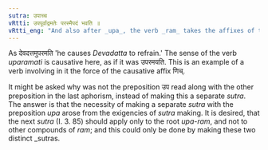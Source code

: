 ```yaml
---
sutra: उपाच्च
vRtti: उपपूर्वाद्रमतेः परस्मैपदं भवति ॥
vRtti_eng: "And also after _upa_, the verb _ram_ takes the affixes of the _parasmaipada_."
---
```

As देवदत्तमुपरमति 'he causes _Devadatta_ to refrain.' The sense of the verb _uparamati_ is causative here, as if it was उपरमयति. This is an example of a verb involving in it the force of the causative affix णिच्.

It might be asked why was not the preposition उप read along with the other preposition in the last aphorism, instead of making this a separate _sutra_. The answer is that the necessity of making a separate _sutra_ with the preposition _upa_ arose from the exigencies of _sutra_ making. It is desired, that the next _sutra_ (I. 3. 85) should apply only to the root _upa_-_ram_, and not to other compounds of _ram_; and this could only be done by making these two distinct _sutras.
